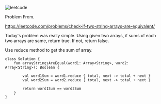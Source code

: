![leetcode](https://user-images.githubusercontent.com/77060863/197693810-6977fc45-71d9-4db1-8d69-688f34f0c360.PNG)

Problem From.

https://leetcode.com/problems/check-if-two-string-arrays-are-equivalent/

Today's problem was really simple. Using given two arrays, if sums of each two arrays are same, return true. If not, return false.

Use reduce method to get the sum of array.

```
class Solution {
    fun arrayStringsAreEqual(word1: Array<String>, word2: Array<String>): Boolean {
        
        val word1Sum = word1.reduce { total, next -> total + next }
        val word2Sum = word2.reduce { total, next -> total + next }
        
        return word1Sum == word2Sum
    }
}
```
